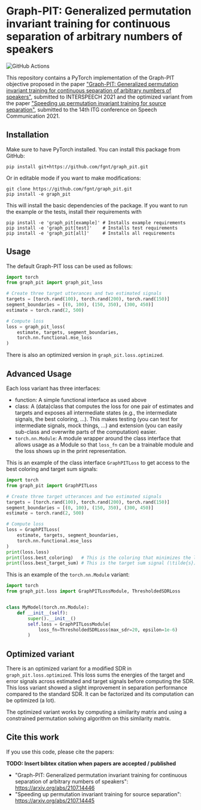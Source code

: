 # Graph-PIT: Generalized permutation invariant training for continuous separation of arbitrary numbers of speakers

![GitHub Actions](https://github.com/fgnt/graph_pit/actions/workflows/pytest.yml/badge.svg)

This repository contains a PyTorch implementation of the Graph-PIT objective proposed in the paper ["Graph-PIT:
Generalized permutation invariant training for continuous separation of arbitrary numbers of speakers"](https://arxiv.org/abs/2107.14446), submitted to
INTERSPEECH 2021 and the optimized variant from the paper ["Speeding up permutation invariant training for source separation"](https://arxiv.org/abs/2107.14445), submitted to the 14th ITG conference on Speech Communication 2021.

## Installation

Make sure to have PyTorch installed. You can install this package from GitHub:

```shell
pip install git+https://github.com/fgnt/graph_pit.git
```

Or in editable mode if you want to make modifications:

```shell
git clone https://github.com/fgnt/graph_pit.git
pip install -e graph_pit
```

This will install the basic dependencies of the package. 
If you want to run the example or the tests, install their requirements with

```shell
pip install -e 'graph_pit[example]' # Installs example requirements
pip install -e 'graph_pit[test]'    # Installs test requirements
pip install -e 'graph_pit[all]'     # Installs all requirements
```
## Usage

The default Graph-PIT loss can be used as follows:

```python
import torch
from graph_pit import graph_pit_loss

# Create three target utterances and two estimated signals
targets = [torch.rand(100), torch.rand(200), torch.rand(150)]
segment_boundaries = [(0, 100), (150, 350), (300, 450)]
estimate = torch.rand(2, 500)

# Compute loss
loss = graph_pit_loss(
    estimate, targets, segment_boundaries,
    torch.nn.functional.mse_loss
)
```

There is also an optimized version in `graph_pit.loss.optimized`.

## Advanced Usage

Each loss variant has three interfaces:
 - function: A simple functional interface as used above
 - class: A (data)class that computes the loss for one pair of estimates and 
   targets and exposes all intermediate states (e.g., the intermediate signals,
   the best coloring, ...). This makes testing (you can test for intermediate 
   signals, mock things, ...) and extension (you can easily sub-class and 
   overwrite parts of the computation) easier.
 - `torch.nn.Module`: A module wrapper around the class interface that allows 
   usage as a Module so that `loss_fn` can be a trainable module and the loss
   shows up in the print representation.

This is an example of the class interface `GraphPITLoss` to get access to the 
best coloring and target sum signals:

```python
import torch
from graph_pit import GraphPITLoss

# Create three target utterances and two estimated signals
targets = [torch.rand(100), torch.rand(200), torch.rand(150)]
segment_boundaries = [(0, 100), (150, 350), (300, 450)]
estimate = torch.rand(2, 500)

# Compute loss
loss = GraphPITLoss(
    estimate, targets, segment_boundaries,
    torch.nn.functional.mse_loss
)
print(loss.loss)
print(loss.best_coloring)   # This is the coloring that minimizes the loss
print(loss.best_target_sum) # This is the target sum signal (\tilde{s})
```

This is an example of the `torch.nn.Module` variant:

```python
import torch
from graph_pit.loss import GraphPITLossModule, ThresholdedSDRLoss


class MyModel(torch.nn.Module):
    def __init__(self):
        super().__init__()
        self.loss = GraphPITLossModule(
            loss_fn=ThresholdedSDRLoss(max_sdr=20, epsilon=1e-6)
        )
```

## Optimized variant

There is an optimized variant for a modified SDR in `graph_pit.loss.optimized`.
This loss sums the energies of the target and error signals across estimated 
and target signals before computing the SDR.
This loss variant showed a slight improvement in separation performance compared
to the standard SDR.
It can be factorized and its computation can be optimized (a lot).

The optimized variant works by computing a similarity matrix and using a 
constrained permutation solving algorithm on this similarity matrix.

## Cite this work

If you use this code, please cite the papers:

**TODO: Insert bibtex citation when papers are accepted / published**


- "Graph-PIT: Generalized permutation invariant training for continuous separation of arbitrary numbers of speakers": https://arxiv.org/abs/2107.14446
- "Speeding up permutation invariant training for source separation": https://arxiv.org/abs/2107.14445


